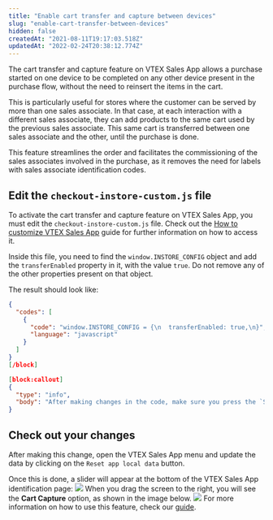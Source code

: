```yaml
---
title: "Enable cart transfer and capture between devices"
slug: "enable-cart-transfer-between-devices"
hidden: false
createdAt: "2021-08-11T19:17:03.518Z"
updatedAt: "2022-02-24T20:38:12.774Z"
---
```


The cart transfer and capture feature on VTEX Sales App allows a purchase started on one device to be completed on any other device present in the purchase flow, without the need to reinsert the items in the cart.

This is particularly useful for stores where the customer can be served by more than one sales associate. In that case, at each interaction with a different sales associate, they can add products to the same cart used by the previous sales associate. This same cart is transferred between one sales associate and the other, until the purchase is done.

This feature streamlines the order and facilitates the commissioning of the sales associates involved in the purchase, as it removes the need for labels with sales associate identification codes.

## Edit the `checkout-instore-custom.js` file

To activate the cart transfer and capture feature on VTEX Sales App, you must edit the `checkout-instore-custom.js` file. Check out the [How to customize VTEX Sales App](https://developers.vtex.com/vtex-rest-api/docs/how-to-customize-vtex-sales-app) guide for further information on how to access it.

Inside this file, you need to find the `window.INSTORE_CONFIG` object and add the `transferEnabled` property in it, with the value `true`. Do not remove any of the other properties present on that object.

The result should look like:

```json
{
  "codes": [
    {
      "code": "window.INSTORE_CONFIG = {\n  transferEnabled: true,\n}",
      "language": "javascript"
    }
  ]
}
[/block]

[block:callout]
{
  "type": "info",
  "body": "After making changes in the code, make sure you press the `Save` button."
}
```

## Check out your changes

After making this change, open the VTEX Sales App menu and update the data by clicking on the `Reset app local data` button.

Once this is done, a slider will appear at the bottom of the VTEX Sales App identification page:
![](https://cdn.jsdelivr.net/gh/vtexdocs/dev-portal-content@main/images/enable-cart-transfer-between-devices-0.png)
When you drag the screen to the right, you will see the **Cart Capture** option, as shown in the image below.
![](https://cdn.jsdelivr.net/gh/vtexdocs/dev-portal-content@main/images/enable-cart-transfer-between-devices-1.png)
For more information on how to use this feature, check our [guide](https://help.vtex.com/en/tracks/vtex-sales-app-using-the-app--4BYzQIwyOHvnmnCYQgLzdr/2hlBqxHlxgFo2o4R52pbsk).
